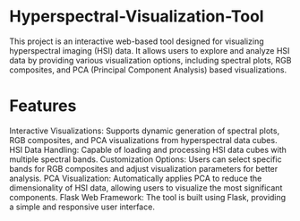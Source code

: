# Hyperspectral-Visualization-Tool
This project is an interactive web-based tool designed for visualizing hyperspectral imaging (HSI) data. It allows users to explore and analyze HSI data by providing various visualization options, including spectral plots, RGB composites, and PCA (Principal Component Analysis) based visualizations.

# Features
Interactive Visualizations: Supports dynamic generation of spectral plots, RGB composites, and PCA visualizations from hyperspectral data cubes.
HSI Data Handling: Capable of loading and processing HSI data cubes with multiple spectral bands.
Customization Options: Users can select specific bands for RGB composites and adjust visualization parameters for better analysis.
PCA Visualization: Automatically applies PCA to reduce the dimensionality of HSI data, allowing users to visualize the most significant components.
Flask Web Framework: The tool is built using Flask, providing a simple and responsive user interface.
